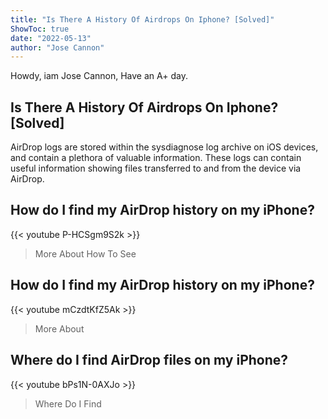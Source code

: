 ```yaml
---
title: "Is There A History Of Airdrops On Iphone? [Solved]"
ShowToc: true 
date: "2022-05-13"
author: "Jose Cannon" 
---
```


Howdy, iam Jose Cannon, Have an A+ day.
## Is There A History Of Airdrops On Iphone? [Solved]
AirDrop logs are stored within the sysdiagnose log archive on iOS devices, and contain a plethora of valuable information. These logs can contain useful information showing files transferred to and from the device via AirDrop.

## How do I find my AirDrop history on my iPhone?
{{< youtube P-HCSgm9S2k >}}
>More About How To See 

## How do I find my AirDrop history on my iPhone?
{{< youtube mCzdtKfZ5Ak >}}
>More About 

## Where do I find AirDrop files on my iPhone?
{{< youtube bPs1N-0AXJo >}}
>Where Do I Find 

